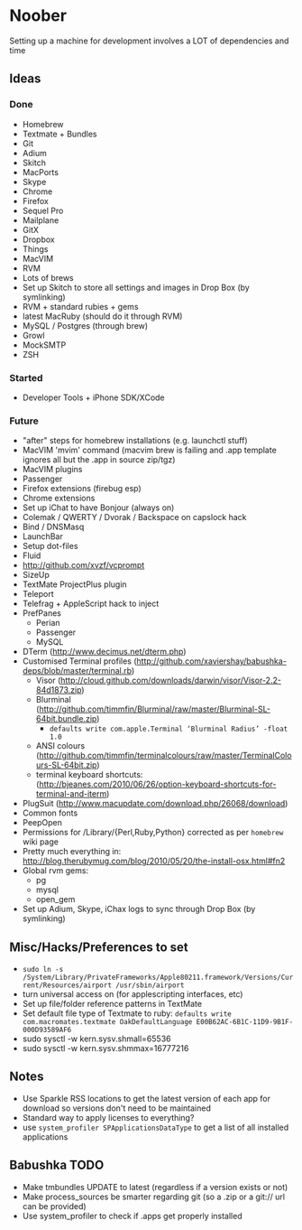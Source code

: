 # Noober

Setting up a machine for development involves a LOT of dependencies and time

## Ideas

### Done

* Homebrew
* Textmate + Bundles
* Git
* Adium
* Skitch
* MacPorts
* Skype
* Chrome
* Firefox
* Sequel Pro
* Mailplane
* GitX
* Dropbox
* Things
* MacVIM
* RVM
* Lots of brews
* Set up Skitch to store all settings and images in Drop Box (by
  symlinking)
* RVM + standard rubies + gems
* latest MacRuby (should do it through RVM)
* MySQL / Postgres (through brew)
* Growl
* MockSMTP
* ZSH

### Started

* Developer Tools + iPhone SDK/XCode

### Future
* "after" steps for homebrew installations (e.g. launchctl stuff)
* MacVIM 'mvim' command (macvim brew is failing and .app template
  ignores all but the .app in source zip/tgz)
* MacVIM plugins
* Passenger
* Firefox extensions (firebug esp)
* Chrome extensions
* Set up iChat to have Bonjour (always on)
* Colemak / QWERTY / Dvorak / Backspace on capslock hack
* Bind / DNSMasq
* LaunchBar
* Setup dot-files
* Fluid
* http://github.com/xvzf/vcprompt
* SizeUp
* TextMate ProjectPlus plugin
* Teleport
* Telefrag + AppleScript hack to inject
* PrefPanes
  * Perian
  * Passenger
  * MySQL
* DTerm (http://www.decimus.net/dterm.php)
* Customised Terminal profiles (http://github.com/xaviershay/babushka-deps/blob/master/terminal.rb)
  * Visor (http://cloud.github.com/downloads/darwin/visor/Visor-2.2-84d1873.zip)
  * Blurminal (http://github.com/timmfin/Blurminal/raw/master/Blurminal-SL-64bit.bundle.zip)
    * `defaults write com.apple.Terminal ‘Blurminal Radius’ -float 1.0`
  * ANSI colours (http://github.com/timmfin/terminalcolours/raw/master/TerminalColours-SL-64bit.zip)
  * terminal keyboard shortcuts: (http://bjeanes.com/2010/06/26/option-keyboard-shortcuts-for-terminal-and-iterm)
* PlugSuit (http://www.macupdate.com/download.php/26068/download)
* Common fonts
* PeepOpen
* Permissions for /Library/{Perl,Ruby,Python} corrected as per `homebrew` wiki page
* Pretty much everything in: http://blog.therubymug.com/blog/2010/05/20/the-install-osx.html#fn2
* Global rvm gems:
  * pg
  * mysql
  * open\_gem
* Set up Adium, Skype, iChax logs to sync through Drop Box (by
  symlinking)

## Misc/Hacks/Preferences to set

* `sudo ln -s /System/Library/PrivateFrameworks/Apple80211.framework/Versions/Current/Resources/airport /usr/sbin/airport`
* turn universal access on (for applescripting interfaces, etc)
* Set up file/folder reference patterns in TextMate
* Set default file type of Textmate to ruby: `defaults write com.macromates.textmate OakDefaultLanguage E00B62AC-6B1C-11D9-9B1F-000D93589AF6`
* sudo sysctl -w kern.sysv.shmall=65536
* sudo sysctl -w kern.sysv.shmmax=16777216

## Notes

* Use Sparkle RSS locations to get the latest version of each app for download so versions don't need to be maintained
* Standard way to apply licenses to everything?
* use `system_profiler SPApplicationsDataType` to get a list of all installed applications

## Babushka TODO

* Make tmbundles UPDATE to latest (regardless if a version exists or not)
* Make process_sources be smarter regarding git (so a .zip or a git:// url can be provided)
* Use system_profiler to check if .apps get properly installed

